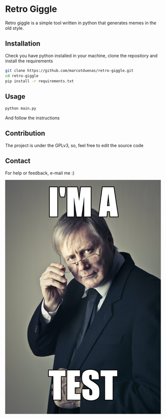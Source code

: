 # Retro Giggle

Retro giggle is a simple tool written in python that generates memes in the old style.

## Installation

Check you have python installed in your machine, clone the repository and install the requirements

```bash
git clone https://github.com/marcotduenas/retro-giggle.git
cd retro-giggle
pip install -r requirements.txt
```

## Usage

```bash
python main.py
```

And follow the instructions

## Contribution

The project is under the GPLv3, so, feel free to edit the source code

## Contact

For help or feedback, e-mail me :)

![Test meme generated!](./2532.png)
